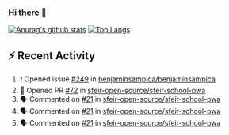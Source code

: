 ### Hi there 👋

[![Anurag's github stats](https://github-readme-stats.vercel.app/api?username=SetiZ&theme=graywhite&show_icons=true)](https://github.com/anuraghazra/github-readme-stats)
[![Top Langs](https://github-readme-stats.vercel.app/api/top-langs/?username=SetiZ&theme=graywhite&layout=compact)](https://github.com/anuraghazra/github-readme-stats)

## :zap: Recent Activity	

<!--START_SECTION:activity-->
1. ❗️ Opened issue [#249](https://github.com//benjaminsampica/benjaminsampica/issues/249) in [benjaminsampica/benjaminsampica](https://github.com//benjaminsampica/benjaminsampica)
2. 💪 Opened PR [#72](https://github.com//sfeir-open-source/sfeir-school-pwa/pull/72) in [sfeir-open-source/sfeir-school-pwa](https://github.com//sfeir-open-source/sfeir-school-pwa)
3. 🗣 Commented on [#21](https://github.com//sfeir-open-source/sfeir-school-pwa/issues/21) in [sfeir-open-source/sfeir-school-pwa](https://github.com//sfeir-open-source/sfeir-school-pwa)
4. 🗣 Commented on [#21](https://github.com//sfeir-open-source/sfeir-school-pwa/issues/21) in [sfeir-open-source/sfeir-school-pwa](https://github.com//sfeir-open-source/sfeir-school-pwa)
5. 🗣 Commented on [#21](https://github.com//sfeir-open-source/sfeir-school-pwa/issues/21) in [sfeir-open-source/sfeir-school-pwa](https://github.com//sfeir-open-source/sfeir-school-pwa)
<!--END_SECTION:activity-->

<!--
**SetiZ/SetiZ** is a ✨ _special_ ✨ repository because its `README.md` (this file) appears on your GitHub profile.

Here are some ideas to get you started:

- 🔭 I’m currently working on ...
- 🌱 I’m currently learning ...
- 👯 I’m looking to collaborate on ...
- 🤔 I’m looking for help with ...
- 💬 Ask me about ...
- 📫 How to reach me: ...
- 😄 Pronouns: ...
- ⚡ Fun fact: ...
-->
